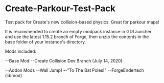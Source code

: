 # Create-Parkour-Test-Pack
Test pack for Create's new collision-based physics. Great for parkour maps!

It is recommended to create an empty modpack instance in GDLauncher and use the latest 1.15.2 branch of Forge, then unzip the contents in the base folder of your instance's directory.

Mods included:

--Base Mod
--Create Collision Dev Branch (July 14, 2020)
    
--Addon Mods
--Wall Jump!
--"To The Bat Poles!"
--ForgeEndertech (libmod)
